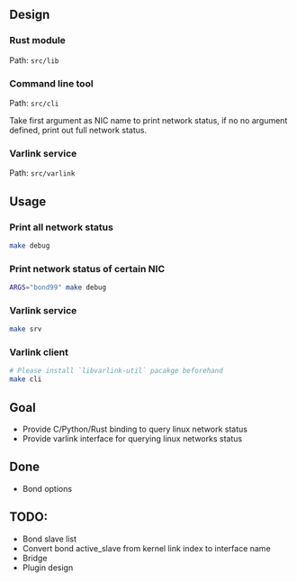 ## Design

### Rust module

Path: `src/lib`

### Command line tool

Path: `src/cli`

Take first argument as NIC name to print network status, if no no argument
defined, print out full network status.

### Varlink service

Path: `src/varlink`

## Usage

### Print all network status

```bash
make debug
```

### Print network status of certain NIC

```bash
ARGS="bond99" make debug
```

### Varlink service

```bash
make srv
```

### Varlink client

```bash
# Please install `libvarlink-util` pacakge beforehand
make cli
```

## Goal

 * Provide C/Python/Rust binding to query linux network status
 * Provide varlink interface for querying linux networks status

## Done
 * Bond options

## TODO:
 * Bond slave list
 * Convert bond active_slave from kernel link index to interface name
 * Bridge
 * Plugin design
